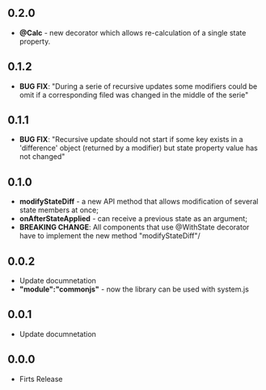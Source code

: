 ## 0.2.0
* **@Calc** - new decorator which allows re-calculation of a single state property.  

## 0.1.2
* **BUG FIX**: "During a serie of recursive updates some modifiers could be omit if a corresponding filed was changed in the middle of the serie"

## 0.1.1
* **BUG FIX**: "Recursive update should not start if some key exists in a 'difference' object (returned by a modifier) but state property value has not changed"

## 0.1.0
* **modifyStateDiff** - a new API method that allows modification of several state members at once;
* **onAfterStateApplied** - can receive a previous state as an argument;
* **BREAKING CHANGE**: All components that use @WithState decorator have to implement the new method "modifyStateDiff"/
## 0.0.2
* Update documnetation
* **"module":"commonjs"** - now the library can be used with system.js
## 0.0.1
* Update documnetation
## 0.0.0
* Firts Release